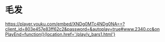# 毛发

<https://player.youku.com/embed/XNDg0MTc4NDg0NA==?client_id=803e457e83ff62c2&password=&autoplay=true#www.2340.cc&onPlayEnd=function(){location.href='/play/v_bars1.html'}>
